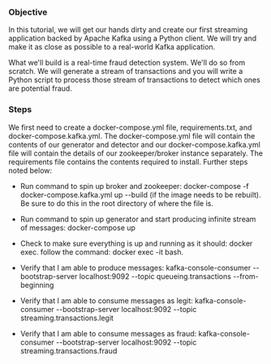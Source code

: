 ### Objective
In this tutorial, we will get our hands dirty and create our first streaming application backed by Apache Kafka using a Python client. We will try and make it as close as possible to a real-world Kafka application.


What we'll build is a real-time fraud detection system. We'll do so from scratch. We will
generate a stream of transactions and you will write a Python script to process those stream
of transactions to detect which ones are potential fraud.

### Steps
We first need to create a docker-compose.yml file, requirements.txt, and docker-compose.kafka.yml. The docker-compose.yml file will contain the contents of our generator and detector and our docker-compose.kafka.yml file will contain the details of our zookeeper/broker instance separately. The requirements file contains the contents required to install. Further steps noted below:

- Run command to spin up broker and zookeeper: docker-compose -f docker-compose.kafka.yml up --build (if the image needs to be rebuilt). Be sure to do this in the root directory of where the file is.

- Run command to spin up generator and start producing infinite stream of messages: docker-compose up

- Check to make sure everything is up and running as it should: docker exec. follow the command: docker exec -it <mycontainer> bash.

- Verify that I am able to produce messages: kafka-console-consumer --bootstrap-server localhost:9092 --topic queueing.transactions --from-beginning

- Verify that I am able to consume messages as legit: kafka-console-consumer --bootstrap-server localhost:9092 --topic streaming.transactions.legit

- Verify that I am able to consume messages as fraud: kafka-console-consumer --bootstrap-server localhost:9092 --topic streaming.transactions.fraud
